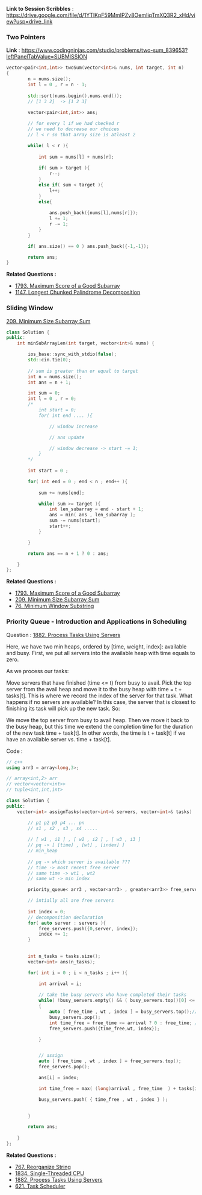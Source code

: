 
**Link to Session Scribbles** : 
https://drive.google.com/file/d/1YTlKpF59MmIPZv8OemIiqTmXQ3R2_xHd/view?usp=drive_link


### Two Pointers 

**Link** : https://www.codingninjas.com/studio/problems/two-sum_839653?leftPanelTabValue=SUBMISSION
```cpp
vector<pair<int,int>> twoSum(vector<int>& nums, int target, int n)
{
	    n = nums.size();
        int l = 0 , r = n - 1;
        
        std::sort(nums.begin(),nums.end());
        // [1 3 2]  -> [1 2 3]
        
        vector<pair<int,int>> ans;

        // for every l if we had checked r 
        // we need to decrease our choices 
        // l < r so that array size is atleast 2

        while( l < r ){
            
            int sum = nums[l] + nums[r];
            
            if( sum > target ){
                r--;
            }
            else if( sum < target ){
                l++;
            }
            else{
				
                ans.push_back({nums[l],nums[r]});
                l += 1;
				r -= 1;
            }
        }

        if( ans.size() == 0 ) ans.push_back({-1,-1});

        return ans;
}
```


**Related Questions :**
- [1793. Maximum Score of a Good Subarray](https://leetcode.com/problems/maximum-score-of-a-good-subarray/)
- [1147. Longest Chunked Palindrome Decomposition](https://leetcode.com/problems/longest-chunked-palindrome-decomposition/)


### Sliding Window
[209. Minimum Size Subarray Sum](https://leetcode.com/problems/minimum-size-subarray-sum/)
```cpp
class Solution {
public:
    int minSubArrayLen(int target, vector<int>& nums) {

        ios_base::sync_with_stdio(false);
        std::cin.tie(0);
        
        // sum is greater than or equal to target
        int n = nums.size();
        int ans = n + 1;

        int sum = 0;
        int l = 0 , r = 0;
        /*
            int start = 0;
            for( int end .... ){

                // window increase 

                // ans update 

                // window decrease -> start -= 1;
            }
        */
        
        int start = 0 ;

        for( int end = 0 ; end < n ; end++ ){
            
            sum += nums[end];

            while( sum >= target ){
                int len_subarray = end - start + 1;
                ans = min( ans , len_subarray );
                sum -= nums[start];
                start++;
            }

        }

        return ans == n + 1 ? 0 : ans;

    }
};
```


**Related Questions :**
- [1793. Maximum Score of a Good Subarray](https://leetcode.com/problems/maximum-score-of-a-good-subarray/)
- [209. Minimum Size Subarray Sum](https://leetcode.com/problems/minimum-size-subarray-sum/)
- [76. Minimum Window Substring](https://leetcode.com/problems/minimum-window-substring/)



### Priority Queue - Introduction and Applications in Scheduling

Question : [1882. Process Tasks Using Servers](https://leetcode.com/problems/process-tasks-using-servers/)

Here, we have two min heaps, ordered by [time, weight, index]: available and busy. First, we put all servers into the available heap with time equals to zero.

As we process our tasks:

Move servers that have finished (time <= t) from busy to avail.
Pick the top server from the avail heap and move it to the busy heap with time = t + tasks[t].
This is where we record the index of the server for that task.
What happens if no servers are available? In this case, the server that is closest to finishing its task will pick up the new task. So:

We move the top server from busy to avail heap.
Then we move it back to the busy heap, but this time we extend the completion time for the duration of the new task time + task[t].
In other words, the time is t + task[t] if we have an available server vs. time + task[t].


Code : 
```cpp
// c++
using arr3 = array<long,3>;

// array<int,2> arr
// vector<vector<int>> 
// tuple<int,int,int> 

class Solution {
public:
    vector<int> assignTasks(vector<int>& servers, vector<int>& tasks)   {

        // p1 p2 p3 p4 ... pn
        // s1 , s2 , s3 , s4 .....
        
        // [ w1 , i1 ] , [ w2 , i2 ] , [ w3 , i3 ]
        // pq -> [ [time] , [wt] , [index] ]
        // min_heap
        
        // pq -> which server is available ???
        // time -> most recent free server 
        // same time -> wt1 , wt2  
        // same wt -> min index

        priority_queue< arr3 , vector<arr3> , greater<arr3>> free_servers , busy_servers;

        // intially all are free servers
        
        int index = 0;
        // decomposition declaration
        for( auto server : servers ){
            free_servers.push({0,server, index});
            index += 1;
        }
        

        int n_tasks = tasks.size();
        vector<int> ans(n_tasks);

        for( int i = 0 ; i < n_tasks ; i++ ){

            int arrival = i;
            
            // take the busy servers who have completed their tasks
            while( !busy_servers.empty() && ( busy_servers.top()[0] <= arrival || free_servers.empty() )  )
            {
                auto [ free_time , wt , index ] = busy_servers.top();// t , w , i
                busy_servers.pop();
                int time_free = free_time <= arrival ? 0 : free_time; // now or when it becomes free
                free_servers.push({time_free,wt, index});

            }


            // assign
            auto [ free_time , wt , index ] = free_servers.top(); 
            free_servers.pop();

            ans[i] = index;

            int time_free = max( (long)arrival , free_time  ) + tasks[i];

            busy_servers.push( { time_free , wt , index } );

        
        }

        return ans;
        
    }
};
```


**Related Questions :**
- [767. Reorganize String](https://leetcode.com/problems/reorganize-string/)
- [1834. Single-Threaded CPU](https://leetcode.com/problems/single-threaded-cpu/)
- [1882. Process Tasks Using Servers](https://leetcode.com/problems/process-tasks-using-servers/)
- [621. Task Scheduler](https://leetcode.com/problems/task-scheduler/)
